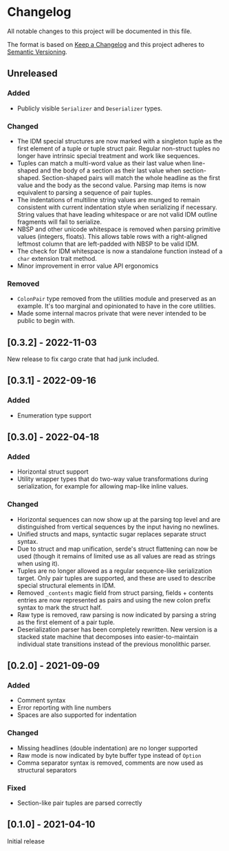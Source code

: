# Changelog
All notable changes to this project will be documented in this file.

The format is based on [Keep a Changelog](http://keepachangelog.com/en/1.0.0/)
and this project adheres to [Semantic Versioning](https://semver.org/spec/v2.0.0.html).

## Unreleased

### Added
- Publicly visible `Serializer` and `Deserializer` types.

### Changed
- The IDM special structures are now marked with a singleton tuple as the
  first element of a tuple or tuple struct pair. Regular non-struct tuples no
  longer have intrinsic special treatment and work like sequences.
- Tuples can match a multi-word value as their last value when line-shaped and
  the body of a section as their last value when section-shaped.
  Section-shaped pairs will match the whole headline as the first value and
  the body as the second value. Parsing map items is now equivalent to parsing
  a sequence of pair tuples.
- The indentations of multiline string values are munged to remain consistent
  with current indentation style when serializing if necessary. String values
  that have leading whitespace or are not valid IDM outline fragments will
  fail to serialize.
- NBSP and other unicode whitespace is removed when parsing primitive values
  (integers, floats). This allows table rows with a right-aligned leftmost
  column that are left-padded with NBSP to be valid IDM.
- The check for IDM whitespace is now a standalone function instead of a
  `char` extension trait method.
- Minor improvement in error value API ergonomics

### Removed
- `ColonPair` type removed from the utilities module and preserved as an
  example. It's too marginal and opinionated to have in the core utilities.
- Made some internal macros private that were never intended to be public to
  begin with.

## [0.3.2] - 2022-11-03
New release to fix cargo crate that had junk included.

## [0.3.1] - 2022-09-16

### Added
- Enumeration type support

## [0.3.0] - 2022-04-18

### Added
- Horizontal struct support
- Utility wrapper types that do two-way value transformations during
  serialization, for example for allowing map-like inline values.

### Changed
- Horizontal sequences can now show up at the parsing top level and are
  distinguished from vertical sequences by the input having no newlines.
- Unified structs and maps, syntactic sugar replaces separate struct syntax.
- Due to struct and map unification, serde's struct flattening can now be used
  (though it remains of limited use as all values are read as strings when
  using it).
- Tuples are no longer allowed as a regular sequence-like serialization
  target. Only pair tuples are supported, and these are used to describe
  special structural elements in IDM.
- Removed `_contents` magic field from struct parsing, fields + contents
  entries are now represented as pairs and using the new colon prefix syntax
  to mark the struct half.
- Raw type is removed, raw parsing is now indicated by parsing a string as the
  first element of a pair tuple.
- Deserialization parser has been completely rewritten. New version is a
  stacked state machine that decomposes into easier-to-maintain individual
  state transitions instead of the previous monolithic parser.

## [0.2.0] - 2021-09-09

### Added
- Comment syntax
- Error reporting with line numbers
- Spaces are also supported for indentation

### Changed
- Missing headlines (double indentation) are no longer supported
- Raw mode is now indicated by byte buffer type instead of `Option`
- Comma separator syntax is removed, comments are now used as structural
  separators

### Fixed
- Section-like pair tuples are parsed correctly

## [0.1.0] - 2021-04-10
Initial release

